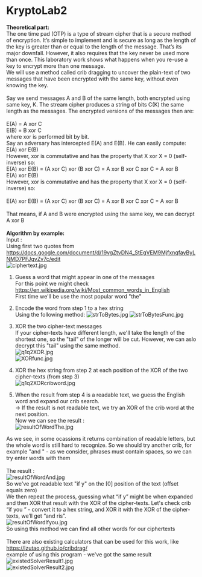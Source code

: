 # KryptoLab2
**Theoretical part:**\
The one time pad (OTP) is a type of stream cipher that is a secure method of encryption. It’s simple to implement and is secure as long as the length of the key is greater than or equal to the length of the message. That’s its major downfall. However, it also requires that the key never be used more than once. This laboratory work shows what happens when you re-use a key to encrypt more than one message. \
We will use a method called crib dragging to uncover the plain-text of two messages that have been encrypted with the same key, without even knowing the key. \
\
Say we send messages A and B of the same length, both encrypted using same key, K. The stream cipher produces a string of bits C(K) the same length as the messages. The encrypted versions of the messages then are:\
\
E(A) = A xor C\
E(B) = B xor C\
where xor is performed bit by bit.\
Say an adversary has intercepted E(A) and E(B). He can easily compute: \
E(A) xor E(B)\
However, xor is commutative and has the property that X xor X = 0 (self-inverse) so:\
E(A) xor E(B) = (A xor C) xor (B xor C) = A xor B xor C xor C = A xor B\
E(A) xor E(B)\
However, xor is commutative and has the property that X xor X = 0 (self-inverse) so:\
\
E(A) xor E(B) = (A xor C) xor (B xor C) = A xor B xor C xor C = A xor B\
\
That means, if A and B were encrypted using the same key, we can decrypt A xor B\
\
**Algorithm by example:**\
Input : \
Using first two quotes from https://docs.google.com/document/d/19vgZtvDN4_StEgVEM9MjfxnqfayByLNMD7PFJgvZv7c/edit 
\
![ciphertext.jpg](https://github.com/YaJProgrammist/KryptoLab2/blob/main/Screenshots/ciphertext.jpg?raw=true)

1) Guess a word that might appear in one of the messages \
For this point we might check https://en.wikipedia.org/wiki/Most_common_words_in_English \
First time we'll be use the most popular word "the"

2) Encode the word from step 1 to a hex string \
Using the following method:
![strToBytes.jpg](https://github.com/YaJProgrammist/KryptoLab2/blob/main/Screenshots/strToBytes.jpg?raw=true)
![strToBytesFunc.jpg](https://github.com/YaJProgrammist/KryptoLab2/blob/main/Screenshots/strToBytesFunc.jpg?raw=true)
3) XOR the two cipher-text messages \
If your cipher-texts have different length, we'll take the length of the shortest one, so the "tail" of the longer will be cut. However, we can aslo decrypt this "tail" using the same method. \
![q1q2XOR.jpg](https://github.com/YaJProgrammist/KryptoLab2/blob/main/Screenshots/q1q2XOR.jpg?raw=true)
\
![XORfunc.jpg](https://github.com/YaJProgrammist/KryptoLab2/blob/main/Screenshots/XORfunc.jpg?raw=true)

4) XOR the hex string from step 2 at each position of the XOR of the two cipher-texts (from step 3) \
![q1q2XORcribword.jpg](https://github.com/YaJProgrammist/KryptoLab2/blob/main/Screenshots/q1q2XORcribword.jpg?raw=true)

5) When the result from step 4 is a readable text, we guess the English word and expand our crib search. \
-> If the result is not readable text, we try an XOR of the crib word at the next position. \
Now we can see the result : \
![resultOfWordThe.jpg](https://github.com/YaJProgrammist/KryptoLab2/blob/main/Screenshots/resultOfWordThe.jpg?raw=true)

As we see, in some ocassions it returns combination of readable letters, but the whole word is still hard to recognize. So we should try another crib, for example "and " - as we consider, phrases must contain spaces, so we can try enter words with them\
\
The result : \
![resultOfWordAnd.jpg](https://github.com/YaJProgrammist/KryptoLab2/blob/main/Screenshots/resultOfWordAnd.jpg?raw=true)
\
So we've got readable text "if y" on the [0] position of the text (offset equals zero) \
We then repeat the process, guessing what “if y” might be when expanded and then XOR that result with the XOR of the cipher-texts. Let's check crib “if you ” - convert it to a hex string, and XOR it with the XOR of the cipher-texts, we’ll get “and ris”.\
![resultOfWordIfyou.jpg](https://github.com/YaJProgrammist/KryptoLab2/blob/main/Screenshots/resultOfWordIfyou.jpg?raw=true)
\
So using this method we can find all other words for our ciphertexts\
\
There are also existing calculators that can be used for this work, like \
https://lzutao.github.io/cribdrag/ \
example of using this program - we've got the same result \
![existedSolverResult1.jpg](https://github.com/YaJProgrammist/KryptoLab2/blob/main/Screenshots/resultOfWordIfyou.jpg?raw=true)
\
![existedSolverResult2.jpg](https://github.com/YaJProgrammist/KryptoLab2/blob/main/Screenshots/resultOfWordIfyou.jpg?raw=true)
